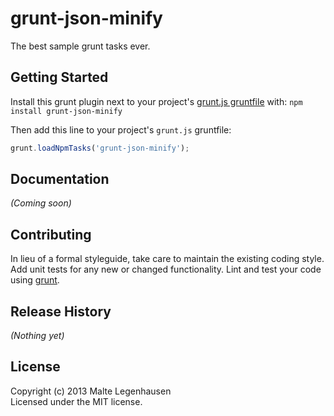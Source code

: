 # grunt-json-minify

The best sample grunt tasks ever.

## Getting Started
Install this grunt plugin next to your project's [grunt.js gruntfile][getting_started] with: `npm install grunt-json-minify`

Then add this line to your project's `grunt.js` gruntfile:

```javascript
grunt.loadNpmTasks('grunt-json-minify');
```

[grunt]: http://gruntjs.com/
[getting_started]: https://github.com/gruntjs/grunt/blob/master/docs/getting_started.md

## Documentation
_(Coming soon)_

## Contributing
In lieu of a formal styleguide, take care to maintain the existing coding style. Add unit tests for any new or changed functionality. Lint and test your code using [grunt][grunt].

## Release History
_(Nothing yet)_

## License
Copyright (c) 2013 Malte Legenhausen  
Licensed under the MIT license.

